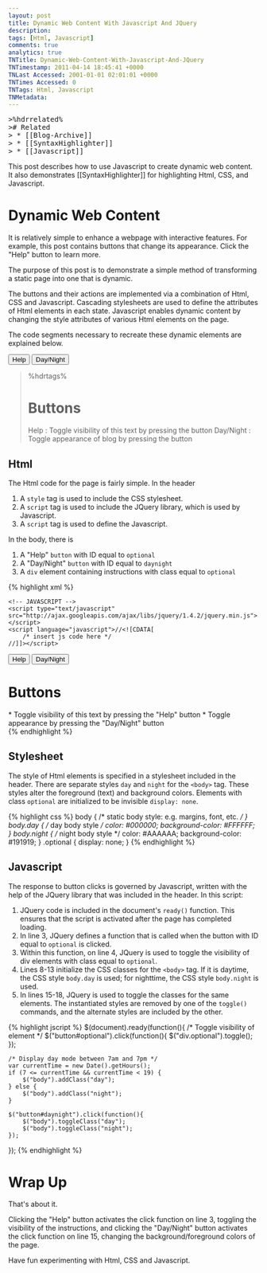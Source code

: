 ```yaml
---
layout: post
title: Dynamic Web Content With Javascript And JQuery
description: 
tags: [Html, Javascript]
comments: true
analytics: true
TNTitle: Dynamic-Web-Content-With-Javascript-And-JQuery
TNTimestamp: 2011-04-14 18:45:41 +0000
TNLast Accessed: 2001-01-01 02:01:01 +0000
TNTimes Accessed: 0
TNTags: Html, Javascript
TNMetadata: 
---
```



<pre class="action ideaaction">
>%hdrrelated%
># Related
> * [[Blog-Archive]]
> * [[SyntaxHighlighter]]
> * [[Javascript]]
</pre>


This post describes how to use Javascript to create dynamic web content.  It also demonstrates [[SyntaxHighlighter]] for highlighting Html, CSS, and Javascript.

# Dynamic Web Content

It is relatively simple to enhance a webpage with interactive features.  For example, this post contains buttons that change its appearance.  Click the "Help" button to learn more.

The purpose of this post is to demonstrate a simple method of transforming a static page into one that is dynamic.

The buttons and their actions are implemented via a combination of Html, CSS and Javascript.  Cascading stylesheets are used to define the attributes of Html elements in each state.  Javascript enables dynamic content by changing the style attributes of various Html elements on the page.

The code segments necessary to recreate these dynamic elements are explained below.

<button id="hdrtags">Help</button>
<button id="daynight">Day/Night</button>

>%hdrtags%
># Buttons
> Help
> : Toggle visibility of this text by pressing the button
> Day/Night
> : Toggle appearance of blog by pressing the button

## Html

The Html code for the page is fairly simple.  In the header

1. A `style` tag is used to include the CSS stylesheet.
1. A `script` tag is used to include the JQuery library, which is used by Javascript.
1. A `script` tag is used to define the Javascript.

In the body, there is

1. A "Help" `button` with ID equal to `optional`
1. A "Day/Night" `button` with ID equal to `daynight`
1. A `div` element containing instructions with class equal to `optional`

{% highlight xml %}
<!doctype html>
<!-- !doctype html public "-//W3C//DTD HTML 4.0 Transitional //EN"> -->
<html>
<head>
    <!-- STYLESHEET -->
    <style type="text/css">
        /* insert stylesheet here */
    </style>

    <!-- JAVASCRIPT -->
    <script type="text/javascript" src="http://ajax.googleapis.com/ajax/libs/jquery/1.4.2/jquery.min.js"></script>
    <script language="javascript">//<![CDATA[
        /* insert js code here */
    //]]></script>
</head>
<body>

<button id="optional">Help</button>
<button id="daynight">Day/Night</button>
<div class="optional">
<h1>Buttons</h1>
 * Toggle visibility of this text by pressing the "Help" button
 * Toggle appearance by pressing the "Day/Night" button
</div>
</body>
</html>
{% endhighlight %}

## Stylesheet

The style of Html elements is specified in a stylesheet included in the header.  There are separate styles `day` and `night` for the `<body>` tag.  These styles alter the foreground (text) and background colors.  Elements with class `optional` are initialized to be invisible `display: none`.

{% highlight css %}
body { /* static body style: e.g. margins, font, etc. */
}
body.day { /* day body style */
    color: #000000;
    background-color: #FFFFFF;
}
body.night { /* night body style */
    color: #AAAAAA;
    background-color: #191919;
}
.optional {
    display: none;
}
{% endhighlight %}


## Javascript

The response to button clicks is governed by Javascript, written with the help of the JQuery library that was included in the header.  In this script:

1. JQuery code is included in the document's `ready()` function.  This ensures that the script is activated after the page has completed loading.
1. In line 3, JQuery defines a function that is called when the button with ID equal to `optional` is clicked.
1. Within this function, on line 4, JQuery is used to toggle the visibility of div elements with class equal to `optional`.
1. Lines 8-13 initialize the CSS classes for the `<body>` tag.  If it is daytime, the CSS style `body.day` is used; for nighttime, the CSS style `body.night` is used.
1. In lines 15-18, JQuery is used to toggle the classes for the same elements.  The instantiated styles are removed by one of the `toggle()` commands, and the alternate styles are included by the other.

{% highlight jscript %}
$(document).ready(function(){
    /* Toggle visibility of element */
    $("button#optional").click(function(){
        $("div.optional").toggle();
    });

    /* Display day mode between 7am and 7pm */
    var currentTime = new Date().getHours();
    if (7 <= currentTime && currentTime < 19) {
        $("body").addClass("day");
    } else {
        $("body").addClass("night");
    }

    $("button#daynight").click(function(){
        $("body").toggleClass("day");
        $("body").toggleClass("night");
    });

});
{% endhighlight %}


# Wrap Up

That's about it.

Clicking the "Help" button activates the click function on line 3, toggling the visibility of the instructions, and clicking the "Day/Night" button activates the click function on line 15, changing the background/foreground colors of the page.

Have fun experimenting with Html, CSS and Javascript.




